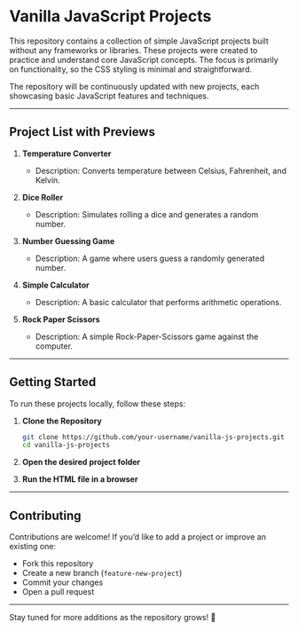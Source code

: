 # **Vanilla JavaScript Projects**

This repository contains a collection of simple JavaScript projects built without any frameworks or libraries. These projects were created to practice and understand core JavaScript concepts. The focus is primarily on functionality, so the CSS styling is minimal and straightforward.

The repository will be continuously updated with new projects, each showcasing basic JavaScript features and techniques. 

--- 

## **Project List with Previews**

1. **Temperature Converter**  
   - Description: Converts temperature between Celsius, Fahrenheit, and Kelvin.  

2. **Dice Roller**  
   - Description: Simulates rolling a dice and generates a random number.  

3. **Number Guessing Game**  
   - Description: A game where users guess a randomly generated number.  

4. **Simple Calculator**  
   - Description: A basic calculator that performs arithmetic operations.  

5. **Rock Paper Scissors**  
   - Description: A simple Rock-Paper-Scissors game against the computer.  

---

## **Getting Started**

To run these projects locally, follow these steps:

1. **Clone the Repository**
   ```sh
   git clone https://github.com/your-username/vanilla-js-projects.git
   cd vanilla-js-projects
   ```

2. **Open the desired project folder**

3. **Run the HTML file in a browser**

---

## **Contributing**

Contributions are welcome! If you’d like to add a project or improve an existing one:
- Fork this repository
- Create a new branch (`feature-new-project`)
- Commit your changes
- Open a pull request

---

Stay tuned for more additions as the repository grows! 🚀
